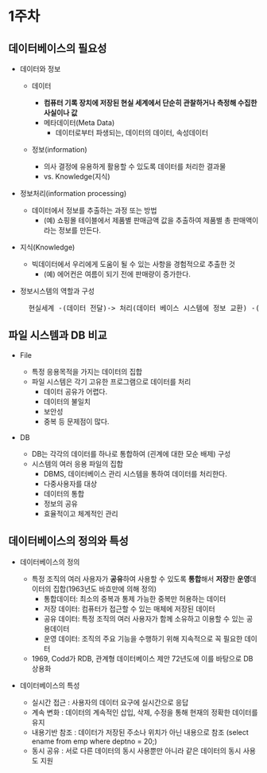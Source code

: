 # 1주차

## 데이터베이스의 필요성
* 데이터와 정보
  * 데이터
    * **컴퓨터 기록 장치에 저장된 현실 세계에서 단순히 관찰하거나 측정해 수집한 사실이나 값**
    * 메타데이터(Meta Data)
      * 데이터로부터 파생되는, 데이터의 데이터, 속성데이터

  * 정보(information)
    * 의사 결정에 유용하게 활용할 수 있도록 데이터를 처리한 결과물
    * vs. Knowledge(지식)

* 정보처리(information processing)
  * 데이터에서 정보를 추출하는 과정 또는 방법
    * (예) 쇼핑몰 테이블에서 제품별 판매금액 값을 추출하여 제품별 총 판매액이라는 정보를 만든다.

* 지식(Knowledge)
  * 빅데이터에서 우리에게 도움이 될 수 있는 사항을 경험적으로 추출한 것
    * (예) 에어컨은 여름이 되기 전에 판매량이 증가한다.

* 정보시스템의 역할과 구성
  <pre>
    현실세계 -(데이터 전달)-> 처리(데이터 베이스 시스템에 정보 교환) -(정보)> 의사 결정자
  </pre>

## 파일 시스템과 DB 비교
* File
  * 특정 응용목적을 가지는 데이터의 집합
  * 파일 시스템은 각기 고유한 프로그램으로 데이터를 처리
    * 데이터 공유가 어렵다.
    * 데이터의 불일치
    * 보안성
    * 중복 등 문제점이 많다.

* DB
  * DB는 각각의 데이터를 하나로 통합하여 (괸계에 대한 모순 배제) 구성
  * 시스템의 여러 응용 파일의 집합
    * DBMS, 데이터베이스 관리 시스템을 통하여 데이터를 처리한다.
    * 다중사용자를 대상
    * 데이터의 통합
    * 정보의 공유
    * 효율적이고 체계적인 관리

## 데이터베이스의 정의와 특성
* 데이터베이스의 정의
  * 특정 조직의 여러 사용자가 **공유**하여 사용할 수 있도록 **통합**해서 **저장**한 **운영**데이터의 집합(1963년도 바흐만에 의해 정의)
    * 통합데이터: 최소의 중복과 통제 가능한 중복만 허용하는 데이터
    * 저장 데이터: 컴퓨터가 접근할 수 있는 매체에 저장된 데이터
    * 공유 데이터: 특정 조직의 여러 사용자가 함께 소유하고 이용할 수 있는 공용데이터
    * 운영 데이터: 조직의 주요 기능을 수행하기 위해 지속적으로  꼭 필요한 데이터
  * 1969, Codd가 RDB, 관계형 데이터베이스 제안 72년도에 이를 바탕으로 DB상용화

* 데이터베이스의 특성
  * 실시간 접근 : 사용자의 데이터 요구에 실시간으로 응답
  * 계속 변화 : 데이터의 계속적인 삽입, 삭제, 수정을 통해 현재의 정확한 데이터를 유지
  * 내용기반 참조 : 데이터가 저장된 주소나 위치가 아닌 내용으로 참조 (select ename from emp where deptno = 20;)
  * 동시 공유 : 서로 다른 데이터의 동시 사용뿐만 아니라 같은 데이터의 동시 사용도 지원
